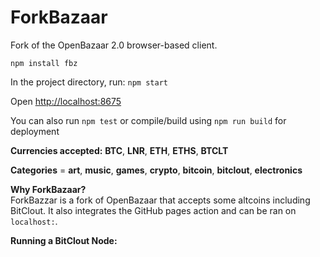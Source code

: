 # ForkBazaar
Fork of the OpenBazaar 2.0 browser-based client.

``npm install fbz``

In the project directory, run: `npm start`

Open [http://localhost:8675](http://localhost:8675)

You can also run `npm test` or compile/build using `npm run build` for deployment

**Currencies accepted:** **BTC**, **LNR**, **ETH**, **ETHS**, **BTCLT**

**Categories** = **art**, **music**, **games**, **crypto**, **bitcoin**, **bitclout**, **electronics**

**Why ForkBazaar?**\
ForkBazzar is a fork of OpenBazaar that accepts some altcoins including BitClout. It also integrates the GitHub pages action and can be ran on `localhost:`.


**Running a BitClout Node:**
